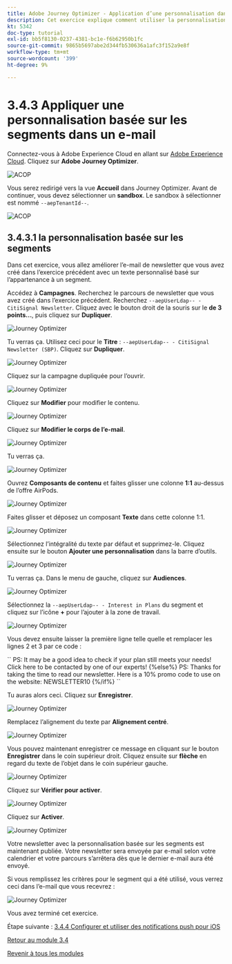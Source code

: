 ```yaml
---
title: Adobe Journey Optimizer - Application d’une personnalisation dans un e-mail
description: Cet exercice explique comment utiliser la personnalisation de segment dans un contenu d’e-mail
kt: 5342
doc-type: tutorial
exl-id: bb5f8130-0237-4381-bc1e-f6b62950b1fc
source-git-commit: 9865b5697abe2d344fb530636a1afc3f152a9e8f
workflow-type: tm+mt
source-wordcount: '399'
ht-degree: 9%

---
```


# 3.4.3 Appliquer une personnalisation basée sur les segments dans un e-mail

Connectez-vous à Adobe Experience Cloud en allant sur [Adobe Experience Cloud](https://experience.adobe.com?lang=fr). Cliquez sur **Adobe Journey Optimizer**.

![ACOP ](./../../../modules/ajo-b2c/module3.1/images/acophome.png)

Vous serez redirigé vers la vue **Accueil** dans Journey Optimizer. Avant de continuer, vous devez sélectionner un **sandbox**. Le sandbox à sélectionner est nommé ``--aepTenantId--``.

![ACOP ](./../../../modules/ajo-b2c/module3.1/images/acoptriglp.png)

## 3.4.3.1 la personnalisation basée sur les segments

Dans cet exercice, vous allez améliorer l’e-mail de newsletter que vous avez créé dans l’exercice précédent avec un texte personnalisé basé sur l’appartenance à un segment.

Accédez à **Campagnes**. Recherchez le parcours de newsletter que vous avez créé dans l’exercice précédent. Recherchez `--aepUserLdap-- - CitiSignal Newsletter`. Cliquez avec le bouton droit de la souris sur le **de 3 points...**, puis cliquez sur **Dupliquer**.

![Journey Optimizer](./images/sbp1.png)

Tu verras ça. Utilisez ceci pour le **Titre** : `--aepUserLdap-- - CitiSignal Newsletter (SBP)`. Cliquez sur **Dupliquer**.

![Journey Optimizer](./images/sbp2.png)

Cliquez sur la campagne dupliquée pour l’ouvrir.

![Journey Optimizer](./images/sbp3.png)

Cliquez sur **Modifier** pour modifier le contenu.

![Journey Optimizer](./images/sbp3a.png)

Cliquez sur **Modifier le corps de l’e-mail**.

![Journey Optimizer](./images/sbp4.png)

Tu verras ça.

![Journey Optimizer](./images/sbp5.png)

Ouvrez **Composants de contenu** et faites glisser une colonne **1:1** au-dessus de l’offre AirPods.

![Journey Optimizer](./images/sbp6.png)

Faites glisser et déposez un composant **Texte** dans cette colonne 1:1.

![Journey Optimizer](./images/sbp6a.png)

Sélectionnez l’intégralité du texte par défaut et supprimez-le. Cliquez ensuite sur le bouton **Ajouter une personnalisation** dans la barre d’outils.

![Journey Optimizer](./images/sbp7.png)

Tu verras ça. Dans le menu de gauche, cliquez sur **Audiences**.

![Journey Optimizer](./images/seg1.png)

Sélectionnez la `--aepUserLdap-- - Interest in Plans` du segment et cliquez sur l’icône **+** pour l’ajouter à la zone de travail.

![Journey Optimizer](./images/seg3.png)

Vous devez ensuite laisser la première ligne telle quelle et remplacer les lignes 2 et 3 par ce code :

&grave;&grave;
    PS: It may be a good idea to check if your plan still meets your needs! Click here to be contacted by one of our experts!
{%else%}
    PS: Thanks for taking the time to read our newsletter. Here is a 10% promo code to use on the website: NEWSLETTER10
{%/if%}
&grave;&grave;

Tu auras alors ceci. Cliquez sur **Enregistrer**.

![Journey Optimizer](./images/seg4.png)

Remplacez l’alignement du texte par **Alignement centré**.

![Journey Optimizer](./images/sbp9.png)

Vous pouvez maintenant enregistrer ce message en cliquant sur le bouton **Enregistrer** dans le coin supérieur droit. Cliquez ensuite sur **flèche** en regard du texte de l’objet dans le coin supérieur gauche.

![Journey Optimizer](./images/sbp9a.png)

Cliquez sur **Vérifier pour activer**.

![Journey Optimizer](./images/oc79afff.png)

Cliquez sur **Activer**.

![Journey Optimizer](./images/oc79bfff.png)

Votre newsletter avec la personnalisation basée sur les segments est maintenant publiée. Votre newsletter sera envoyée par e-mail selon votre calendrier et votre parcours s’arrêtera dès que le dernier e-mail aura été envoyé.

Si vous remplissez les critères pour le segment qui a été utilisé, vous verrez ceci dans l’e-mail que vous recevrez :

![Journey Optimizer](./images/sbp20fff.png)

Vous avez terminé cet exercice.

Étape suivante : [3.4.4 Configurer et utiliser des notifications push pour iOS](./ex4.md)

[Retour au module 3.4](./journeyoptimizer.md)

[Revenir à tous les modules](../../../overview.md)
